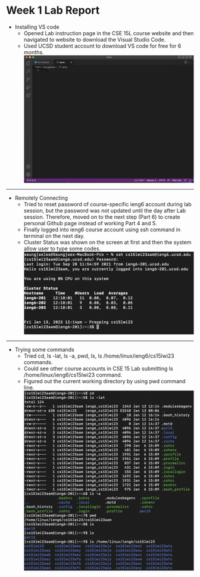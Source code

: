 # Week 1 Lab Report
* Installing VS code
  * Opened Lab instruction page in the CSE 15L course website and then navigated to website to download the Visual Studio Code.
  * Used UCSD student account to download VS code for free for 6 months.
![Image](VScode.png)

---

* Remotely Connecting
  * Tried to reset password of course-specific ieng6 account during lab session, but the password was not updated until the day after Lab session. 
 Therefore, moved on to the next step (Part 6) to create personal Github page instead of working Part 4 and 5.
  * Finally logged into ieng6 course account using ssh command in terminal on the next day.
  * Cluster Status was shown on the screen at first and then the system allow user to type some codes.
![Image](RemoteConnect.png)

---

* Trying some commands
  * Tried cd, ls -lat, ls -a, pwd, ls, ls /home/linux/ieng6/cs15lwi23 commands.
  * Could see other course accounts in CSE 15 Lab submitting ls /home/linux/ieng6/cs15lwi23 command.
  * Figured out the current working directory by using pwd command line.
![Image](Commands.png)
